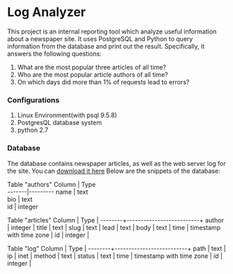 # Log Analyzer
This project is an internal reporting tool which analyze useful information about a newspaper site. It uses PostgreSQL and Python to query information from the database and print out the result.  Specifically, it answers the following questions:

1. What are the most popular three articles of all time?
2. Who are the most popular article authors of all time?
3. On which days did more than 1% of requests lead to errors?

### Configurations
1. Linux Environment(with psql 9.5.8)
2. PostgresQL database system
3. python 2.7


### Database
The database contains newspaper articles, as well as the web server log for the site. You can [download it here](https://d17h27t6h515a5.cloudfront.net/topher/2016/August/57b5f748_newsdata/newsdata.zip)
Below are the snippets of the database:

Table "authors"
Column |  Type   
-------|---------
name   | text    
bio    | text    
id     | integer 

Table "articles"
 Column |           Type           |
--------+--------------------------+
 author | integer                  |
 title  | text                     |
 slug   | text                     |
 lead   | text                     |
 body   | text                     |
 time   | timestamp with time zone |
 id     | integer                  |

 Table "log"
 Column |           Type           |
--------+--------------------------+
 path   | text                     | 
 ip     | inet                     | 
 method | text                     | 
 status | text                     | 
 time   | timestamp with time zone |
 id     | integer                  | 